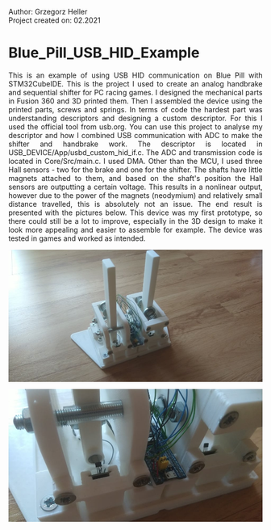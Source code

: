 Author: Grzegorz Heller  
Project created on: 02.2021  

# Blue_Pill_USB_HID_Example
<p align = "justify"> This is an example of using USB HID communication on Blue Pill with STM32CubeIDE. This is the project I used to create an analog handbrake and sequential shifter for PC racing games. I designed the mechanical parts in Fusion 360 and 3D printed them. Then I assembled the device using the printed parts, screws and springs. In terms of code the hardest part was understanding descriptors and designing a custom descriptor. For this I used the official tool from usb.org. You can use this project to analyse my descriptor and how I combined USB communication with ADC to make the shifter and handbrake work. The descriptor is located in USB_DEVICE/App/usbd_custom_hid_if.c. The ADC and transmission code is located in Core/Src/main.c. I used DMA. Other than the MCU, I used three Hall sensors - two for the brake and one for the shifter. The shafts have little magnets attached to them, and based on the shaft's position the Hall sensors are outputting a certain voltage. This results in a nonlinear output, however due to the power of the magnets (neodymium) and relatively small distance travelled, this is absolutely not an issue. The end result is presented with the pictures below. This device was my first prototype, so there could still be a lot to improve, especially in the 3D design to make it look more appealing and easier to assemble for example. The device was tested in games and worked as intended. </p>

<p align = "center"> <img src = "images/shifter.jpg" align = "middle" /> </p>
<p align = "center"> <img src = "images/shifter_closeup.jpg" align = "middle" /> </p>
